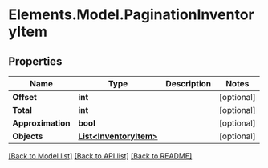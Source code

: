 # Elements.Model.PaginationInventoryItem

## Properties

Name | Type | Description | Notes
------------ | ------------- | ------------- | -------------
**Offset** | **int** |  | [optional] 
**Total** | **int** |  | [optional] 
**Approximation** | **bool** |  | [optional] 
**Objects** | [**List&lt;InventoryItem&gt;**](InventoryItem.md) |  | [optional] 

[[Back to Model list]](../README.md#documentation-for-models) [[Back to API list]](../README.md#documentation-for-api-endpoints) [[Back to README]](../README.md)

